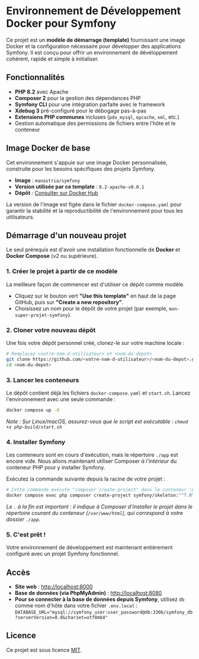 # Environnement de Développement Docker pour Symfony

Ce projet est un **modèle de démarrage (template)** fournissant une image Docker et la configuration nécessaire pour développer des applications Symfony. Il est conçu pour offrir un environnement de développement cohérent, rapide et simple à initialiser.

## Fonctionnalités

- **PHP 8.2** avec Apache
- **Composer 2** pour la gestion des dépendances PHP
- **Symfony CLI** pour une intégration parfaite avec le framework
- **Xdebug 3** pré-configuré pour le débogage pas-à-pas
- **Extensions PHP communes** incluses (`pdo_mysql`, `opcache`, `xml`, etc.)
- Gestion automatique des permissions de fichiers entre l'hôte et le conteneur

## Image Docker de base

Cet environnement s'appuie sur une image Docker personnalisée, construite pour les besoins spécifiques des projets Symfony.

- **Image** : `manastria/symfony`
- **Version utilisée par ce template** : `8.2-apache-v0.0.1`
- **Dépôt** : [Consulter sur Docker Hub](https://hub.docker.com/r/manastria/symfony)

La version de l'image est figée dans le fichier `docker-compose.yaml` pour garantir la stabilité et la reproductibilité de l'environnement pour tous les utilisateurs.

## Démarrage d'un nouveau projet

Le seul prérequis est d'avoir une installation fonctionnelle de **Docker** et **Docker Compose** (v2 ou supérieure).

### 1. Créer le projet à partir de ce modèle

La meilleure façon de commencer est d'utiliser ce dépôt comme modèle.

- Cliquez sur le bouton vert **"Use this template"** en haut de la page GitHub, puis sur **"Create a new repository"**.
- Choisissez un nom pour le dépôt de votre projet (par exemple, `mon-super-projet-symfony`).

### 2. Cloner votre nouveau dépôt

Une fois votre dépôt personnel créé, clonez-le sur votre machine locale :

```bash
# Remplacez <votre-nom-d-utilisateur> et <nom-du-depot>
git clone https://github.com/<votre-nom-d-utilisateur>/<nom-du-depot>.git
cd <nom-du-depot>
```

### 3. Lancer les conteneurs

Le dépôt contient déjà les fichiers `docker-compose.yaml` et `start.sh`. Lancez l'environnement avec une seule commande :

```bash
docker compose up -d
```

*Note : Sur Linux/macOS, assurez-vous que le script est exécutable : `chmod +x php-build/start.sh`*

### 4. Installer Symfony

Les conteneurs sont en cours d'exécution, mais le répertoire `./app` est encore vide. Nous allons maintenant utiliser Composer *à l'intérieur* du conteneur PHP pour y installer Symfony.

Exécutez la commande suivante depuis la racine de votre projet :

```bash
# Cette commande exécute "composer create-project" dans le conteneur 'php'
docker compose exec php composer create-project symfony/skeleton:"^7.0" .
```

*Le `.` à la fin est important : il indique à Composer d'installer le projet dans le répertoire courant du conteneur (`/var/www/html`), qui correspond à votre dossier `./app`.*

### 5. C'est prêt !

Votre environnement de développement est maintenant entièrement configuré avec un projet Symfony fonctionnel.

## Accès

- **Site web** : [http://localhost:8000](https://www.google.com/search?q=http://localhost:8000)
- **Base de données (via PhpMyAdmin)** : [http://localhost:8080](https://www.google.com/search?q=http://localhost:8080)
- **Pour se connecter à la base de données depuis Symfony**, utilisez `db` comme nom d'hôte dans votre fichier `.env.local` : `DATABASE_URL="mysql://symfony_user:user_password@db:3306/symfony_db?serverVersion=8.0&charset=utf8mb4"`

## Licence

Ce projet est sous licence [MIT](LICENSE).
